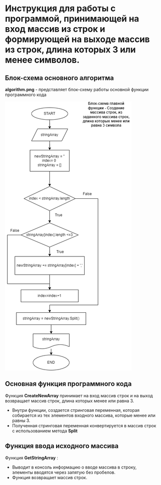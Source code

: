 # Инструкция для работы с программой, принимающей на вход массив из строк и формирующей на выходе массив из строк, длина которых  3 или менее символов.

## Блок-схема основного алгоритма
**algorithm.png** - представляет блок-схему работы основной функции программного кода

![Algorithm](Images/algorithm.png "picture")

## Основная функция программного кода
Функция **CreateNewArray** принимает на вход массив строк и на выход возвращает массив строк, длина которых менее или равна 3.

* Внутри функции, создается стринговая переменная, которая собирается из тех элементов входного массива, которые менее или равны 3.
* Полученная стринговая переменная конвертируется в массив строк с использованием метода **Split**

## Функция ввода исходного массива
Функция **GetStringArray** :
* Выводит в консоль информацию о вводе массива в строку, элементы вводятся через запятую без пробелов.
* Функция возвращает массив строк.